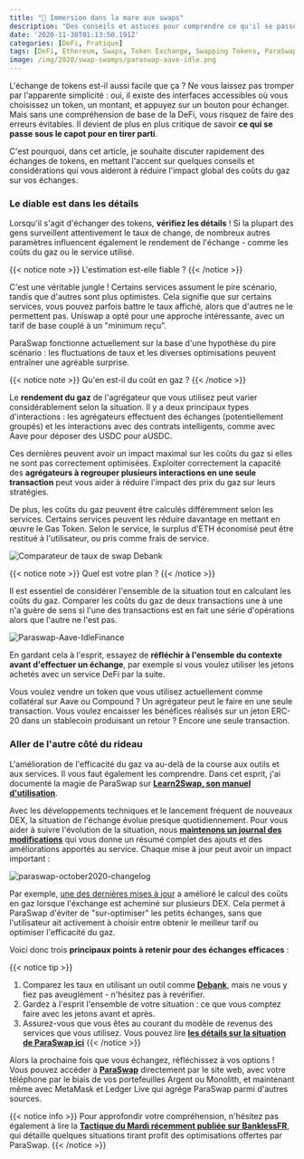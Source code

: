 ```yaml
---
title: "🐊 Immersion dans la mare aux swaps"
description: "Des conseils et astuces pour comprendre ce qu'il se passe sous le capot avec les aggrégateurs d'échanges décentralisés et comment les utiliser au mieux."
date: '2020-11-30T01:13:50.191Z'
categories: [DeFi, Pratique]
tags: [DeFi, Ethereum, Swaps, Token Exchange, Swapping Tokens, ParaSwap, Uniswap, Balancer, Curve, SushiSwap, Aave, Compound]
image: /img/2020/swap-swamps/paraswap-aave-idle.png
---
```


L'échange de tokens est-il aussi facile que ça ? Ne vous laissez pas tromper par l'apparente simplicité : oui, il existe des interfaces accessibles où vous choisissez un token, un montant, et appuyez sur un bouton pour échanger. Mais sans une compréhension de base de la DeFi, vous risquez de faire des erreurs évitables.  Il devient de plus en plus critique de savoir **ce qui se passe sous le capot pour en tirer parti**. 

C'est pourquoi, dans cet article, je souhaite discuter rapidement des échanges de tokens, en mettant l'accent sur quelques conseils et considérations qui vous aideront à réduire l'impact global des coûts du gaz sur vos échanges. 

### Le diable est dans les détails

Lorsqu'il s'agit d'échanger des tokens, **vérifiez les détails** ! Si la plupart des gens surveillent attentivement le taux de change, de nombreux autres paramètres influencent également le rendement de l'échange - comme les coûts du gaz ou le service utilisé.

{{< notice note >}}
L'estimation est-elle fiable ?
{{< /notice >}}

C'est une véritable jungle ! Certains services assument le pire scénario, tandis que d'autres sont plus optimistes. Cela signifie que sur certains services, vous pouvez parfois battre le taux affiché, alors que d'autres ne le permettent pas. Uniswap a opté pour une approche intéressante, avec un tarif de base couplé à un "minimum reçu". 

ParaSwap fonctionne actuellement sur la base d'une hypothèse du pire scénario : les fluctuations de taux et les diverses optimisations peuvent entraîner une agréable surprise.

{{< notice note >}}
Qu'en est-il du coût en gaz ?
{{< /notice >}}

Le **rendement du gaz** de l'agrégateur que vous utilisez peut varier considérablement selon la situation. Il y a deux principaux types d'interactions : les agrégateurs effectuent des échanges (potentiellement groupés) et les interactions avec des contrats intelligents, comme avec Aave pour déposer des USDC pour aUSDC. 

Ces dernières peuvent avoir un impact maximal sur les coûts du gaz si elles ne sont pas correctement optimisées. Exploiter correctement la capacité des **agrégateurs à regrouper plusieurs interactions en une seule transaction** peut vous aider à réduire l'impact des prix du gaz sur leurs stratégies.

De plus, les coûts du gaz peuvent être calculés différemment selon les services. Certains services peuvent les réduire davantage en mettant en œuvre le Gas Token. Selon le service, le surplus d'ETH économisé peut être restitué à l'utilisateur, ou pris comme frais de service.

![Comparateur de taux de swap Debank](/img/2020/swap-swamps/debank.png "Comparateur de taux de swap Debank")

{{< notice note >}}
Quel est votre plan ?
{{< /notice >}}

Il est essentiel de considérer l'ensemble de la situation tout en calculant les coûts du gaz. Comparer les coûts du gaz de deux transactions une à une n'a guère de sens si l'une des transactions est en fait une série d'opérations alors que l'autre ne l'est pas. 

![Paraswap-Aave-IdleFinance](/img/2020/swap-swamps/paraswap-aave-idle.png "ParaSwap peut regrouper un retrait de Idle Finance, un swap et un dépôt sur Aave en une seule transaction")

En gardant cela à l'esprit, essayez de **réfléchir à l'ensemble du contexte avant d'effectuer un échange**, par exemple si vous voulez utiliser les jetons achetés avec un service DeFi par la suite.

Vous voulez vendre un token que vous utilisez actuellement comme collatéral sur Aave ou Compound ? Un agrégateur peut le faire en une seule transaction. Vous voulez encaisser les bénéfices réalisés sur un jeton ERC-20 dans un stablecoin produisant un retour ? Encore une seule transaction.

### Aller de l'autre côté du rideau

L'amélioration de l'efficacité du gaz va au-delà de la course aux outils et aux services. Il vous faut également les comprendre. Dans cet esprit, j'ai documenté la magie de ParaSwap sur **[Learn2Swap, son manuel d'utilisation](https://learn2swap.com/l2s/)**.

Avec les développements techniques et le lancement fréquent de nouveaux DEX, la situation de l'échange évolue presque quotidiennement. Pour vous aider à suivre l'évolution de la situation, nous **[maintenons un journal des modifications](https://learn2swap.com/l2s/links-and-resources/changelog-2020)** qui vous donne un résumé complet des ajouts et des améliorations apportés au service. Chaque mise à jour peut avoir un impact important :

![paraswap-october2020-changelog](/img/2020/swap-swamps/paraswap-october2020-changelog.png "Octobre a été un mois chargé pour ParaSwap !")

Par exemple, [une des dernières mises à jour](https://twitter.com/paraswap/status/1321417337703223304?s=20) a amélioré le calcul des coûts en gaz lorsque l'éxchange est acheminé sur plusieurs DEX. Cela permet à ParaSwap d'éviter  de "sur-optimiser" les petits échanges, sans que l'utilisateur ait activement à choisir entre obtenir le meilleur tarif ou optimiser l'efficacité du gaz.

Voici donc trois **principaux points à retenir pour des échanges efficaces** :

{{< notice tip  >}}
1. Comparez les taux en utilisant un outil comme **[Debank](https://debank.com/swap)**, mais ne vous y fiez pas aveuglément - n'hésitez pas à revérifier.
2. Gardez à l'esprit l'ensemble de votre situation : ce que vous comptez faire avec les jetons avant et après.
3. Assurez-vous que vous êtes au courant du modèle de revenus des services que vous utilisez. Vous pouvez lire **[les détails sur la situation de ParaSwap ici](https://app.gitbook.com/@paraswap-network/s/l2s/understanding-paraswap/fees)**
{{< /notice >}}

Alors la prochaine fois que vous échangez, réfléchissez à vos options ! Vous pouvez accéder à **[ParaSwap](https://paraswap.io/)** directement par le site web, avec votre téléphone par le biais de vos portefeuilles Argent ou Monolith, et maintenant même avec MetaMask et Ledger Live qui agrége ParaSwap parmi d'autres sources.

{{< notice info  >}}
Pour approfondir votre compréhension, n'hésitez pas également à lire la **[Tactique du Mardi récemment publiée sur BanklessFR](https://banklessfr.substack.com/p/-la-pratique-du-mardi-comment-changer)**, qui détaille quelques situations tirant profit des optimisations offertes par ParaSwap.
{{< /notice >}}
